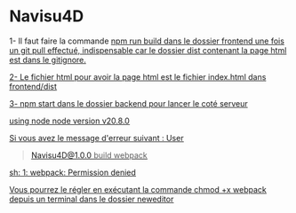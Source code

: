# Navisu4D

1- Il faut faire la commande <u>npm run build<u> dans le dossier frontend une fois un git pull effectué, indispensable car le dossier dist contenant la page html est dans le gitignore.

2- Le fichier html pour avoir la page html est le fichier index.html dans frontend/dist

3- <u>npm start<u> dans le dossier backend pour lancer le coté serveur


using node node version v20.8.0




Si vous avez le message d'erreur suivant : User

> Navisu4D@1.0.0 build
> webpack

sh: 1: webpack: Permission denied 

Vous pourrez le régler en exécutant la commande chmod +x webpack depuis un terminal dans le dossier neweditor
